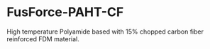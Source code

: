 # FusForce-PAHT-CF
High temperature Polyamide based with 15% chopped carbon fiber reinforced FDM material.
